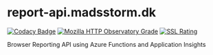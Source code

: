 # report-api.madsstorm.dk

[![Codacy Badge](https://api.codacy.com/project/badge/Grade/a70458af90214e7198f85a06cf507021)](https://app.codacy.com/app/madsstorm/report-api.madsstorm.dk?utm_source=github.com&utm_medium=referral&utm_content=madsstorm/report-api.madsstorm.dk&utm_campaign=Badge_Grade_Settings)
[![Mozilla HTTP Observatory Grade](https://img.shields.io/mozilla-observatory/grade/report-api.madsstorm.dk.svg?style=popout)](https://observatory.mozilla.org/analyze/report-api.madsstorm.dk)
[![SSL Rating](https://sslbadge.org/?domain=report-api.madsstorm.dk)](https://www.ssllabs.com/ssltest/analyze.html?d=report-api.madsstorm.dk)

Browser Reporting API using Azure Functions and Application Insights
